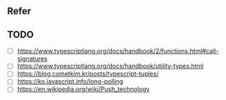 ## Refer

## TODO
- [ ] https://www.typescriptlang.org/docs/handbook/2/functions.html#call-signatures
- [ ] https://www.typescriptlang.org/docs/handbook/utility-types.html
- [ ] https://blog.cometkim.kr/posts/typescript-tuples/
- [ ] https://ko.javascript.info/long-polling
- [ ] https://en.wikipedia.org/wiki/Push_technology